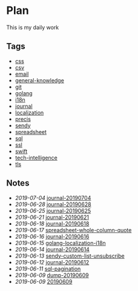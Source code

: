 # Plan

This is my daily work

## Tags

- [css](./tags/css)
- [csv](./tags/csv)
- [email](./tags/email)
- [general-knowledge](./tags/general-knowledge)
- [git](./tags/git)
- [golang](./tags/golang)
- [i18n](./tags/i18n)
- [journal](./tags/journal)
- [localization](./tags/localization)
- [precis](./tags/precis)
- [sendy](./tags/sendy)
- [spreadsheet](./tags/spreadsheet)
- [sql](./tags/sql)
- [ssl](./tags/ssl)
- [swift](./tags/swift)
- [tech-intelligence](./tags/tech-intelligence)
- [tls](./tags/tls)

## Notes

- *2019-07-04* [journal-20190704](./journal-20190704)
- *2019-06-28* [journal-20190628](./journal-20190628)
- *2019-06-25* [journal-20190625](./journal-20190625)
- *2019-06-21* [journal-20190621](./journal-20190621)
- *2019-06-18* [journal-20190618](./journal-20190618)
- *2019-06-17* [spreadsheet-whole-column-quote](./spreadsheet-whole-column-quote)
- *2019-06-16* [journal-20190616](./journal-20190616)
- *2019-06-15* [golang-localization-i18n](./golang-localization-i18n)
- *2019-06-14* [journal-20190614](./journal-20190614)
- *2019-06-13* [sendy-custom-list-unsubscribe](./sendy-custom-list-unsubscribe)
- *2019-06-12* [journal-20190612](./journal-20190612)
- *2019-06-11* [sql-pagination](./sql-pagination)
- *2019-06-09* [dump-20190609](./dump-20190609)
- *2019-06-09* [20190609](./20190609)
